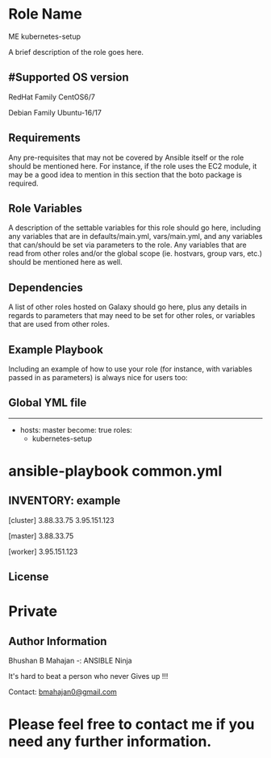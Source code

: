 Role Name
=========
ME
kubernetes-setup

A brief description of the role goes here.


#Supported OS version
----------------------

RedHat Family
CentOS6/7
 
Debian Family
Ubuntu-16/17

Requirements
------------

Any pre-requisites that may not be covered by Ansible itself or the role should be mentioned here. For instance, if the role uses the EC2 module, it may be a good idea to mention in this section that the boto package is required.

Role Variables
--------------

A description of the settable variables for this role should go here, including any variables that are in defaults/main.yml, vars/main.yml, and any variables that can/should be set via parameters to the role. Any variables that are read from other roles and/or the global scope (ie. hostvars, group vars, etc.) should be mentioned here as well.

Dependencies
------------

A list of other roles hosted on Galaxy should go here, plus any details in regards to parameters that may need to be set for other roles, or variables that are used from other roles.

Example Playbook
----------------

Including an example of how to use your role (for instance, with variables passed in as parameters) is always nice for users too:

## Global YML file 
------------------

- hosts: master
  become: true
  roles:
    - kubernetes-setup


ansible-playbook common.yml
=============================================================================

INVENTORY: example
-----------------

[cluster]
3.88.33.75
3.95.151.123


[master]
3.88.33.75


[worker]
3.95.151.123



License
-------

Private
===============================================================
Author Information
------------------
Bhushan B Mahajan
-: ANSIBLE Ninja

It's hard to beat a person who never Gives up !!!


Contact: bmahajan0@gmail.com 


Please feel free to contact me if you need any further information.
==================================================================

